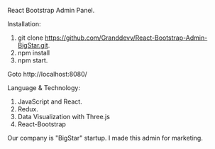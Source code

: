 React Bootstrap Admin Panel.

Installation:
1. git clone https://github.com/Granddevv/React-Bootstrap-Admin-BigStar.git.
2. npm install
3. npm start.

Goto http://localhost:8080/


Language & Technology:
1. JavaScript and React.
2. Redux.
3. Data Visualization with Three.js
4. React-Bootstrap

Our company is "BigStar" startup.
I made this admin for marketing.

